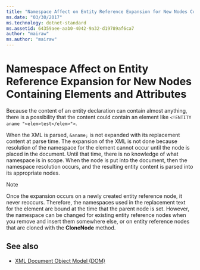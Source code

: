 ```yaml
---
title: "Namespace Affect on Entity Reference Expansion for New Nodes Containing Elements and Attributes"
ms.date: "03/30/2017"
ms.technology: dotnet-standard
ms.assetid: 64359aee-aab0-4042-9a32-d19789af6ca7
author: "mairaw"
ms.author: "mairaw"
---
```

# Namespace Affect on Entity Reference Expansion for New Nodes Containing Elements and Attributes
Because the content of an entity declaration can contain almost anything, there is a possibility that the content could contain an element like `<!ENTITY aname "<elem>test</elem>">`.  
  
 When the XML is parsed, `&aname;` is not expanded with its replacement content at parse time. The expansion of the XML is not done because resolution of the namespace for the element cannot occur until the node is placed in the document. Until that time, there is no knowledge of what namespace is in scope. When the node is put into the document, then the namespace resolution occurs, and the resulting entity content is parsed into its appropriate nodes.  
  
> [!NOTE]
>  Once the expansion occurs on a newly created entity reference node, it never reoccurs. Therefore, the namespaces used in the replacement text for the element are bound at the time that the parent node is set. However, the namespace can be changed for existing entity reference nodes when you remove and insert them somewhere else, or on entity reference nodes that are cloned with the **CloneNode** method.  
  
## See also

- [XML Document Object Model (DOM)](../../../../docs/standard/data/xml/xml-document-object-model-dom.md)
